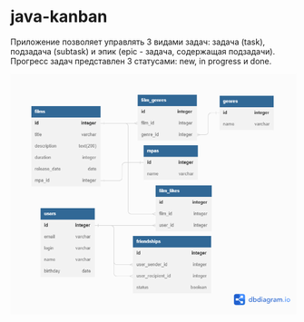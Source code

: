 # java-kanban
Приложение позволяет управлять 3 видами задач: задача (task), подзадача (subtask) и эпик (epic - задача, содержащая подзадачи).
Прогресс задач представлен 3 статусами: new, in progress и done. 

![Модель трекера задач.](https://github.com/cptntotoro/java-filmorate/blob/main/database.png?raw=true)
